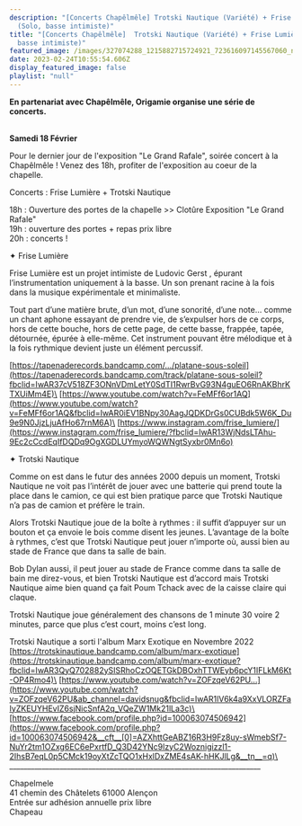 ```yaml
---
description: "[Concerts Chapêlmêle] Trotski Nautique (Variété) + Frise Lumière
  (Solo, basse intimiste)"
title: "[Concerts Chapêlmêle]  Trotski Nautique (Variété) + Frise Lumière (Solo,
  basse intimiste)"
featured_image: /images/327074288_1215882715724921_723616097145567060_n.jpg
date: 2023-02-24T10:55:54.606Z
display_featured_image: false
playlist: "null"
---
```

**En partenariat avec Chapêlmêle, Origamie organise une série de concerts.**

\
**Samedi 18 Février**

Pour le dernier jour de l'exposition "Le Grand Rafale", soirée concert à la Chapêlmêle ! Venez des 18h, profiter de l'exposition au coeur de la chapelle.

Concerts : Frise Lumière + Trotski Nautique

18h : Ouverture des portes de la chapelle >> Clotûre Exposition "Le Grand Rafale"\
19h : ouverture des portes + repas prix libre\
20h : concerts !

✦ Frise Lumière

Frise Lumière est un projet intimiste de Ludovic Gerst , épurant l’instrumentation uniquement à la basse. Un son prenant racine à la fois dans la musique expérimentale et minimaliste.

Tout part d’une matière brute, d’un mot, d’une sonorité, d’une note… comme un chant aphone essayant de prendre vie, de s’expulser hors de ce corps, hors de cette bouche, hors de cette page, de cette basse, frappée, tapée, détournée, épurée à elle-même. Cet instrument pouvant être mélodique et à la fois rythmique devient juste un élément percussif.

[https://tapenaderecords.bandcamp.com/.../platane-sous-soleil](https://tapenaderecords.bandcamp.com/track/platane-sous-soleil?fbclid=IwAR37cV518ZF3ONnVDmLetY0SdTI1RwrBvG93N4guEO6RnAKBhrKTXUiMm4E)\
[https://www.youtube.com/watch?v=FeMFf6or1AQ](https://www.youtube.com/watch?v=FeMFf6or1AQ&fbclid=IwAR0iEV1BNpy30AagJQDKDrGs0CUBdk5W6K_Du9e9N0JjzLjuAfHo67rnM6A)\
[https://www.instagram.com/frise_lumiere/](https://www.instagram.com/frise_lumiere/?fbclid=IwAR13WjNdsLTAhu-9Ec2cCcdEqIfDQDq9OgXGDLUYmyoWQWNgtSyxbr0Mn6o)

✦ Trotski Nautique

Comme on est dans le futur des années 2000 depuis un moment, Trotski Nautique ne voit pas l’intérêt de jouer avec une batterie qui prend toute la place dans le camion, ce qui est bien pratique parce que Trotski Nautique n’a pas de camion et préfère le train.

Alors Trotski Nautique joue de la boîte à rythmes : il suffit d’appuyer sur un bouton et ça envoie le bois comme disent les jeunes. L’avantage de la boîte à rythmes, c’est que Trotski Nautique peut jouer n’importe où, aussi bien au stade de France que dans ta salle de bain.

Bob Dylan aussi, il peut jouer au stade de France comme dans ta salle de bain me direz-vous, et bien Trotski Nautique est d’accord mais Trotski Nautique aime bien quand ça fait Poum Tchack avec de la caisse claire qui claque.

Trotski Nautique joue généralement des chansons de 1 minute 30 voire 2 minutes, parce que plus c’est court, moins c’est long.

Trotski Nautique a sorti l'album Marx Exotique en Novembre 2022\
[https://trotskinautique.bandcamp.com/album/marx-exotique](https://trotskinautique.bandcamp.com/album/marx-exotique?fbclid=IwAR3QyQ702882ySISRhoCzOQETGkDBOxhTTWEyb6pcY1IFLkM6Kt-OP4Rmo4)\
[https://www.youtube.com/watch?v=ZOFzqeV62PU...](https://www.youtube.com/watch?v=ZOFzqeV62PU&ab_channel=davidsnug&fbclid=IwAR1lV6k4a9XxVLORZFaIyZKEUYHEvIZ6sjNicSnfA2q_VQeZW1Mk21lLa3c)\
[https://www.facebook.com/profile.php?id=100063074506942](https://www.facebook.com/profile.php?id=100063074506942&__cft__[0]=AZXhttGeABZ16R3H9Fz8uy-sWmebSf7-NuYr2tm1OZxg6EC6ePxrtfD_Q3D42YNc9lzyC2Woznigizzl1-2IhsB7eqL0p5CMck19oyXtZcTQO1xHxlDxZME4sAK-hHKJlLg&__tn__=q)\
\_\_\_\_\_\_\_\_\_\_\_\_\_\_\_\_\_\_\_\_\_\_\_\_\_\_\_\_\_\_\_\_\_\_\_\_\_\_\_\_\_\_\_\_\_\_\_\_\_\_\_\_\_\_\_\_\_\_\_\_\_\_\_\_\_\_\_\_\_\_

Chapelmele\
41 chemin des Châtelets 61000 Alençon\
Entrée sur adhésion annuelle prix libre\
Chapeau